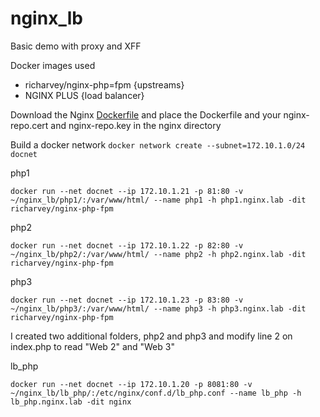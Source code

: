# nginx_lb
Basic demo with proxy and XFF

Docker images used
* richarvey/nginx-php=fpm {upstreams}
* NGINX PLUS              {load balancer}


Download the Nginx [Dockerfile](https://www.nginx.com/blog/deploying-nginx-nginx-plus-docker/) and place the Dockerfile and your nginx-repo.cert and nginx-repo.key in the nginx directory

Build a docker network 
``docker network create --subnet=172.10.1.0/24 docnet``

php1

``docker run --net docnet --ip 172.10.1.21 -p 81:80 -v ~/nginx_lb/php1/:/var/www/html/ --name php1 -h php1.nginx.lab -dit richarvey/nginx-php-fpm``

php2

``docker run --net docnet --ip 172.10.1.22 -p 82:80 -v ~/nginx_lb/php2/:/var/www/html/ --name php2 -h php2.nginx.lab -dit richarvey/nginx-php-fpm``

php3

``docker run --net docnet --ip 172.10.1.23 -p 83:80 -v ~/nginx_lb/php3/:/var/www/html/ --name php3 -h php3.nginx.lab -dit richarvey/nginx-php-fpm``


I created two additional folders, php2 and php3 and modify line 2 on index.php to read "Web 2" and "Web 3"

lb_php

``docker run --net docnet --ip 172.10.1.20 -p 8081:80 -v ~/nginx_lb/lb_php/:/etc/nginx/conf.d/lb_php.conf --name lb_php -h lb_php.nginx.lab -dit nginx``
